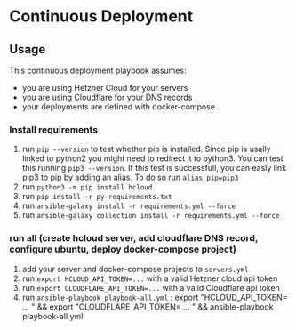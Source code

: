 # Continuous Deployment

## Usage

This continuous deployment playbook assumes:
- you are using Hetzner Cloud for your servers
- you are using Cloudflare for your DNS records
- your deployments are defined with docker-compose

### Install requirements
1. run `pip --version` to test whether pip is installed. Since pip is usally linked to python2 you might need to redirect it to python3. You can test this running `pip3 --version`. If this test is successfull, you can easly link pip3 to pip by adding an alias. To do so run `alias pip=pip3`
1. run `python3 -m pip install hcloud`
1. run `pip install -r py-requirements.txt`
1. run `ansible-galaxy install -r requirements.yml --force`
1. run `ansible-galaxy collection install -r requirements.yml --force`

### run all (create hcloud server, add cloudflare DNS record, configure ubuntu, deploy docker-compose project)

1. add your server and docker-compose projects to `servers.yml`
1. run `export HCLOUD_API_TOKEN=...` with a valid Hetzner cloud api token
1. run `export CLOUDFLARE_API_TOKEN=...` with a valid Cloudflare api token
1. run `ansible-playbook playbook-all.yml`
: export "HCLOUD_API_TOKEN= ... " && export "CLOUDFLARE_API_TOKEN= ... " && ansible-playbook playbook-all.yml

